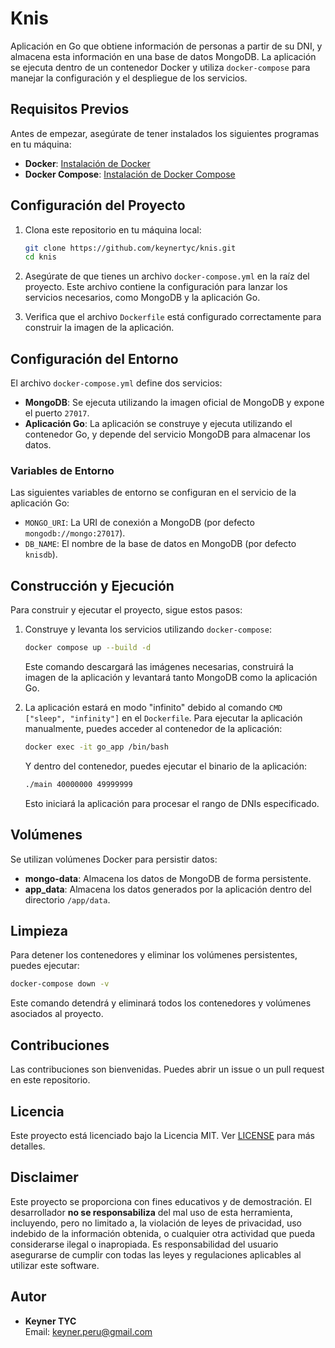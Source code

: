# Knis

Aplicación en Go que obtiene información de personas a partir de su DNI, y almacena esta información en una base de datos MongoDB. La aplicación se ejecuta dentro de un contenedor Docker y utiliza `docker-compose` para manejar la configuración y el despliegue de los servicios.

## Requisitos Previos

Antes de empezar, asegúrate de tener instalados los siguientes programas en tu máquina:

- **Docker**: [Instalación de Docker](https://docs.docker.com/get-docker/)
- **Docker Compose**: [Instalación de Docker Compose](https://docs.docker.com/compose/install/)

## Configuración del Proyecto

1. Clona este repositorio en tu máquina local:

    ```bash
    git clone https://github.com/keynertyc/knis.git
    cd knis
    ```

2. Asegúrate de que tienes un archivo `docker-compose.yml` en la raíz del proyecto. Este archivo contiene la configuración para lanzar los servicios necesarios, como MongoDB y la aplicación Go.

3. Verifica que el archivo `Dockerfile` está configurado correctamente para construir la imagen de la aplicación.

## Configuración del Entorno

El archivo `docker-compose.yml` define dos servicios:

- **MongoDB**: Se ejecuta utilizando la imagen oficial de MongoDB y expone el puerto `27017`.
- **Aplicación Go**: La aplicación se construye y ejecuta utilizando el contenedor Go, y depende del servicio MongoDB para almacenar los datos.

### Variables de Entorno

Las siguientes variables de entorno se configuran en el servicio de la aplicación Go:

- `MONGO_URI`: La URI de conexión a MongoDB (por defecto `mongodb://mongo:27017`).
- `DB_NAME`: El nombre de la base de datos en MongoDB (por defecto `knisdb`).

## Construcción y Ejecución

Para construir y ejecutar el proyecto, sigue estos pasos:

1. Construye y levanta los servicios utilizando `docker-compose`:

    ```bash
    docker compose up --build -d
    ```

   Este comando descargará las imágenes necesarias, construirá la imagen de la aplicación y levantará tanto MongoDB como la aplicación Go.

2. La aplicación estará en modo "infinito" debido al comando `CMD ["sleep", "infinity"]` en el `Dockerfile`. Para ejecutar la aplicación manualmente, puedes acceder al contenedor de la aplicación:

    ```bash
    docker exec -it go_app /bin/bash
    ```

   Y dentro del contenedor, puedes ejecutar el binario de la aplicación:

    ```bash
    ./main 40000000 49999999
    ```

   Esto iniciará la aplicación para procesar el rango de DNIs especificado.

## Volúmenes

Se utilizan volúmenes Docker para persistir datos:

- **mongo-data**: Almacena los datos de MongoDB de forma persistente.
- **app_data**: Almacena los datos generados por la aplicación dentro del directorio `/app/data`.

## Limpieza

Para detener los contenedores y eliminar los volúmenes persistentes, puedes ejecutar:

```bash
docker-compose down -v
```

Este comando detendrá y eliminará todos los contenedores y volúmenes asociados al proyecto.

## Contribuciones

Las contribuciones son bienvenidas. Puedes abrir un issue o un pull request en este repositorio.

## Licencia

Este proyecto está licenciado bajo la Licencia MIT. Ver [LICENSE](LICENSE) para más detalles.

## Disclaimer

Este proyecto se proporciona con fines educativos y de demostración. El desarrollador **no se responsabiliza** del mal uso de esta herramienta, incluyendo, pero no limitado a, la violación de leyes de privacidad, uso indebido de la información obtenida, o cualquier otra actividad que pueda considerarse ilegal o inapropiada. Es responsabilidad del usuario asegurarse de cumplir con todas las leyes y regulaciones aplicables al utilizar este software.

## Autor

- **Keyner TYC**  
  Email: [keyner.peru@gmail.com](mailto:keyner.peru@gmail.com)